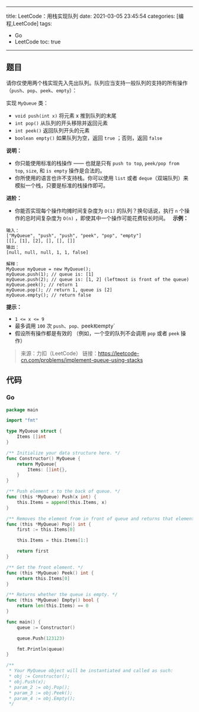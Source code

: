 ----
title: LeetCode：用栈实现队列
date: 2021-03-05 23:45:54
categories: [编程,LeetCode]
tags: 
- Go
- LeetCode
toc: true
----

## 题目

请你仅使用两个栈实现先入先出队列。队列应当支持一般队列的支持的所有操作（`push`、`pop`、`peek`、`empty`）：

实现 `MyQueue` 类：

- `void push(int x)` 将元素 x 推到队列的末尾
- `int pop()` 从队列的开头移除并返回元素
- `int peek()` 返回队列开头的元素
- `boolean empty()` 如果队列为空，返回 `true` ；否则，返回 `false`

<!-- more -->

**说明：**

- 你只能使用标准的栈操作 —— 也就是只有 `push to top`, `peek/pop from top`, `size`, 和 `is empty` 操作是合法的。
- 你所使用的语言也许不支持栈。你可以使用 `list` 或者 `deque`（双端队列）来模拟一个栈，只要是标准的栈操作即可。

**进阶：**

- 你能否实现每个操作均摊时间复杂度为 `O(1)` 的队列？换句话说，执行 `n` 个操作的总时间复杂度为 `O(n)` ，即使其中一个操作可能花费较长时间。
 
**示例：**

```
输入：
["MyQueue", "push", "push", "peek", "pop", "empty"]
[[], [1], [2], [], [], []]
输出：
[null, null, null, 1, 1, false]

解释：
MyQueue myQueue = new MyQueue();
myQueue.push(1); // queue is: [1]
myQueue.push(2); // queue is: [1, 2] (leftmost is front of the queue)
myQueue.peek(); // return 1
myQueue.pop(); // return 1, queue is [2]
myQueue.empty(); // return false
```

**提示：**

- `1 <= x <= 9`
- 最多调用 `100` 次 `push`、`pop、`peek` 和 `empty`
- 假设所有操作都是有效的 （例如，一个空的队列不会调用 `pop` 或者 `peek` 操作）

> 来源：力扣（LeetCode）
> 链接：https://leetcode-cn.com/problems/implement-queue-using-stacks

## 代码

### Go

```go
package main

import "fmt"

type MyQueue struct {
	Items []int
}

/** Initialize your data structure here. */
func Constructor() MyQueue {
	return MyQueue{
		Items: []int{},
	}
}

/** Push element x to the back of queue. */
func (this *MyQueue) Push(x int) {
	this.Items = append(this.Items, x)
}

/** Removes the element from in front of queue and returns that element. */
func (this *MyQueue) Pop() int {
	first := this.Items[0]

	this.Items = this.Items[1:]

	return first
}

/** Get the front element. */
func (this *MyQueue) Peek() int {
	return this.Items[0]
}

/** Returns whether the queue is empty. */
func (this *MyQueue) Empty() bool {
	return len(this.Items) == 0
}

func main() {
	queue := Constructor()

	queue.Push(123123)

	fmt.Println(queue)
}

/**
 * Your MyQueue object will be instantiated and called as such:
 * obj := Constructor();
 * obj.Push(x);
 * param_2 := obj.Pop();
 * param_3 := obj.Peek();
 * param_4 := obj.Empty();
 */

```